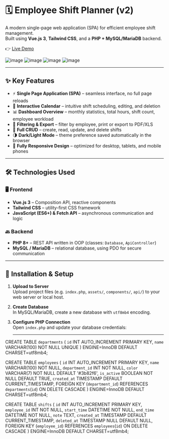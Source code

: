 # 🗓️ Employee Shift Planner (v2)

A modern single-page web application (SPA) for efficient employee shift management.  
Built using **Vue.js 3**, **Tailwind CSS**, and a **PHP + MySQL/MariaDB** backend.

👉 [Live Demo](http://smeny.wz.cz:8080)

![image](https://github.com/user-attachments/assets/2faa502b-dcff-4e69-be92-016f771a3574)
![image](https://github.com/user-attachments/assets/f6bc7bc9-994c-4246-90c8-0f4d5dd858ad)
![image](https://github.com/user-attachments/assets/41732f91-e06a-4b4e-ad67-aac8282b58ca)
![image](https://github.com/user-attachments/assets/002f4072-e3b0-41a8-b0ac-91cb4c2d1eed)

---

## ✨ Key Features

- ⚡ **Single Page Application (SPA)** – seamless interface, no full page reloads
- 📅 **Interactive Calendar** – intuitive shift scheduling, editing, and deletion
- 📊 **Dashboard Overview** – monthly statistics, total hours, shift count, employee workload
- 🧠 **Filtering & Export** – filter by employee, print or export to PDF/XLS
- 🔄 **Full CRUD** – create, read, update, and delete shifts
- 🌗 **Dark/Light Mode** – theme preference saved automatically in the browser
- 📱 **Fully Responsive Design** – optimized for desktop, tablets, and mobile phones

---

## 🛠️ Technologies Used

### 🖥️ Frontend

- **Vue.js 3** – Composition API, reactive components
- **Tailwind CSS** – utility-first CSS framework
- **JavaScript (ES6+) & Fetch API** – asynchronous communication and logic

### 🔙 Backend

- **PHP 8+** – REST API written in OOP (classes: `Database`, `ApiController`)
- **MySQL / MariaDB** – relational database, using PDO for secure communication

---

## 🚀 Installation & Setup

1. **Upload to Server**  
   Upload project files (e.g. `index.php`, `assets/`, `components/`, `api/`) to your web server or local host.

2. **Create Database**  
   In MySQL/MariaDB, create a new database with `utf8mb4` encoding.

3. **Configure PHP Connection**  
   Open `index.php` and update your database credentials:

   ---

CREATE TABLE `departments` (
  `id` INT AUTO_INCREMENT PRIMARY KEY,
  `name` VARCHAR(100) NOT NULL UNIQUE
) ENGINE=InnoDB DEFAULT CHARSET=utf8mb4;

CREATE TABLE `employees` (
  `id` INT AUTO_INCREMENT PRIMARY KEY,
  `name` VARCHAR(100) NOT NULL,
  `department_id` INT NOT NULL,
  `color` VARCHAR(7) NOT NULL DEFAULT '#3b82f6',
  `is_active` BOOLEAN NOT NULL DEFAULT TRUE,
  `created_at` TIMESTAMP DEFAULT CURRENT_TIMESTAMP,
  FOREIGN KEY (`department_id`) REFERENCES `departments`(`id`) ON DELETE CASCADE
) ENGINE=InnoDB DEFAULT CHARSET=utf8mb4;

CREATE TABLE `shifts` (
  `id` INT AUTO_INCREMENT PRIMARY KEY,
  `employee_id` INT NOT NULL,
  `start_time` DATETIME NOT NULL,
  `end_time` DATETIME NOT NULL,
  `note` TEXT,
  `created_at` TIMESTAMP DEFAULT CURRENT_TIMESTAMP,
  `deleted_at` TIMESTAMP NULL DEFAULT NULL,
  FOREIGN KEY (`employee_id`) REFERENCES `employees`(`id`) ON DELETE CASCADE
) ENGINE=InnoDB DEFAULT CHARSET=utf8mb4;

